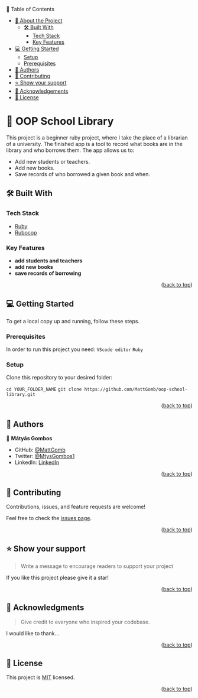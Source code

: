 📗 Table of Contents

- [📖 About the Project](#about-project)
  - [🛠 Built With](#built-with)
    - [Tech Stack](#tech-stack)
    - [Key Features](#key-features)
- [💻 Getting Started](#getting-started)
  - [Setup](#setup)
  - [Prerequisites](#prerequisites)
- [👥 Authors](#authors)
- [🤝 Contributing](#contributing)
- [⭐️ Show your support](#support)
- [🙏 Acknowledgements](#acknowledgements)
- [📝 License](#license)

# 📖 OOP School Library <a name="about-project"></a>

This project is a beginner ruby project, where I take the place of a librarian of a university. The finished app is a tool to record what books are in the library and who borrows them. The app allows us to:

- Add new students or teachers.
- Add new books.
- Save records of who borrowed a given book and when.

## 🛠 Built With <a name="built-with"></a>

### Tech Stack <a name="tech-stack"></a>

 <ul>
    <li><a href="https://www.geeksforgeeks.org/how-to-install-ruby-on-windows/">Ruby</a></li>
    <li><a href="https://docs.rubocop.org/rubocop/installation.html">Rubocop</a></li>
 </ul>

### Key Features <a name="key-features"></a>

- **add students and teachers**
- **add new books**
- **save records of borrowing**

<p align="right">(<a href="#readme-top">back to top</a>)</p>

## 💻 Getting Started <a name="getting-started"></a>

To get a local copy up and running, follow these steps.

### Prerequisites

In order to run this project you need:
  `VScode editor`
  `Ruby`

### Setup

Clone this repository to your desired folder:

`cd YOUR_FOLDER_NAME`
`git clone https://github.com/MattGomb/oop-school-library.git`

<p align="right">(<a href="#readme-top">back to top</a>)</p>

## 👥 Authors <a name="authors"></a>

👤 **Mátyás Gombos**

- GitHub: [@MattGomb](https://github.com/MattGomb)
- Twitter: [@MtysGombos1](https://twitter.com/MtysGombos1)
- LinkedIn: [LinkedIn](https://www.linkedin.com/in/gombos-matyas/)

<p align="right">(<a href="#readme-top">back to top</a>)</p>


## 🤝 Contributing <a name="contributing"></a>

Contributions, issues, and feature requests are welcome!

Feel free to check the [issues page](../../issues/).

<p align="right">(<a href="#readme-top">back to top</a>)</p>


## ⭐️ Show your support <a name="support"></a>

> Write a message to encourage readers to support your project

If you like this project please give it a star!

<p align="right">(<a href="#readme-top">back to top</a>)</p>


## 🙏 Acknowledgments <a name="acknowledgements"></a>

> Give credit to everyone who inspired your codebase.

I would like to thank...

<p align="right">(<a href="#readme-top">back to top</a>)</p>

<!-- LICENSE -->

## 📝 License <a name="license"></a>

This project is [MIT](./LICENSE) licensed.

<p align="right">(<a href="#readme-top">back to top</a>)</p>
